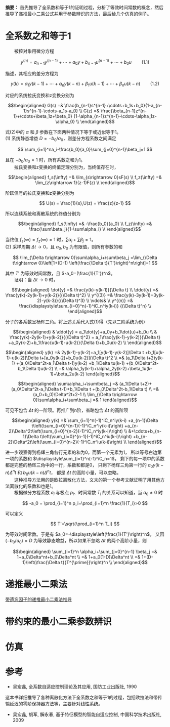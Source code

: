 **摘要：** 首先推导了全系数和等于1的证明过程，分析了等效时间常数的概念，然后推导了递推最小二乘公式并用于参数辨识的方法，最后给几个仿真的例子。
# 全系数之和等于1
&emsp;&emsp;被控对象用微分方程

$$ y^{(n)}=a_{n-1}y^{(n-1)}+\cdots+a_0y+b_{n-1}u^{(n-1)}+\cdots+b_0u\qquad(1.1) $$

描述，其相应的差分方程为

$$ y(k)=\alpha_1y(k-1)+\cdots+\alpha_ny(k-n)
+\beta_1u(k-1)+\cdots+\beta_nu(k-n)\qquad(1.2) $$

对应的系统拉氏变换和z变换分别为

$$\begin{aligned}
G(s) =& \frac{b_{n-1}s^{n-1}+\cdots+b_1s+b_0}{1-a_{n-1}s^{n-1}-\cdots-a_1s-a_0} \\
G(z) =& \frac{\beta_{n-1}z^{n-1}+\cdots+\beta_1z+\beta_0}
{1-\alpha_{n-1}z^{n-1}-\cdots-\alpha_1z-\alpha_0} \\
\end{aligned}$$

式(2)中的 $\alpha$ 和 $\beta$ 参数在下面两种情况下等于或近似等于1。  
(1) 系统静态增益 $D=-b_0/a_0$，则差分方程系数之间满足

$$ \sum_{i=1}^na_i-\frac{b_0}{a_0}\sum_{j=0}^{n-1}\beta_j=1 $$

且在 $-b_0/a_0=1$ 时，所有系数之和为1。  
&emsp;&emsp;拉氏变换和z变换的终值定理分别为，当终值存在时，

$$\begin{aligned}
f_s(\infty) =& \lim_{s\rightarrow 0}sF(s) \\
f_z(\infty) =& \lim_{z\rightarrow 1}(z-1)F(z) \\
\end{aligned}$$

阶跃信号的拉氏变换和z变换分别为

$$ U(s) = \frac{1}{s},U(z) = \frac{z}{z-1} $$

所以连续系统和离散系统的终值分别为

$$\begin{aligned}
f_s(\infty) =& -\frac{b_0}{a_0} \\
f_z(\infty) =& \frac{\sum\beta_j}{1-\sum\alpha_i} \\
\end{aligned}$$

当终值 $f_s(\infty)=f_z(\infty)=1$ 时，$\sum\alpha_i+\sum\beta_j=1$。  
(2) 采样周期 $\Delta t\rightarrow 0$，且 $a_0,b_0$ 为有限值，则所有参数的和

$$
\lim_{\Delta t\rightarrow 0}\sum\alpha_i+\sum\beta_j
=\lim_{\Delta t\rightarrow 0}\left[1+(D-1)
\left(\frac{\Delta t}{T'}\right)^n\right]=1
$$

其中 $T'$ 为等效时间常数，且 $-a_0=(\frac{1}{T'})^n$。  
&emsp;&emsp;证明：当 $\Delta t\rightarrow 0$ 时，

$$\begin{aligned}
\dot{y} =& \frac{y(k)-y(k-1)}{\Delta t} \\
\ddot{y} =& \frac{y(k)-2y(k-1)+y(k-2)}{(\Delta t)^2} \\
y^{(3)} =& \frac{y(k)-3y(k-1)+3y(k-2)-y(k-3)}{(\Delta t)^3} \\
\vdots& \\
y^{(n)} =& \frac{\displaystyle\sum_{i=0}^n(-1)^iC_n^iy(k-i)}
{(\Delta t)^n} \\
\end{aligned}$$

分子的各系数呈杨辉三角。将上述关系代入式(1)得（先以二阶系统为例）

$$\begin{aligned}
& \ddot{y} = a_1\dot{y}+a_0y+b_1\dot{u}+b_0u \\
& \frac{y(k)-2y(k-1)+y(k-2)}{(\Delta t)^2} = a_1\frac{y(k-1)-y(k-2)}{\Delta t}
+a_0y(k-2)+b_1\frac{u(k-1)-u(k-2)}{\Delta t}+b_0u(k-2) \\
\end{aligned}$$

$$\begin{aligned}
y(k) =& 2y(k-1)-y(k-2)+a_1[y(k-1)-y(k-2)]\Delta t
+b_1[u(k-1)-u(k-2)]\Delta t+[a_0y(k-2)+b_0u(k-2)](\Delta t)^2 \\
=& (a_1\Delta t+2)y(k-1) +(a_0\Delta^2t-a_1\Delta t-1)y(k-2)
+b_1\Delta tu(k-1) +(b_0\Delta^2t-b_1\Delta t)u(k-2) \\
=& \alpha_1y(k-1)+\alpha_2y(k-2)+\beta_1u(k-1)+\beta_2u(k-2)
\end{aligned}$$

$$\begin{aligned}
\sum\alpha_i+\sum\beta_j
=& (a_1\Delta t+2)+(a_0\Delta^2t-a_1\Delta t-1)+b_1\Delta t
+(b_0\Delta^2t-b_1\Delta t) \\
=& (a_0+b_0)\Delta^2t+2-1 \\
\lim_{\Delta t\rightarrow 0}\sum\alpha_i+\sum\beta_j =& 1
\end{aligned}$$

可见不包含 $\Delta t$ 的一阶项。再推广到n阶，省略包含 $\Delta t$ 的高阶项

$$\begin{aligned}
y(k) =& \sum_{i=1}^n(-1)^iC_n^iy(k-i)
+a_{n-1}\Delta t\left(\sum_{i=0}^{n-1}(-1)^iC_n^iy(k-i)\right)
+a_{n-2}\Delta^2t\left(\sum_{i=0}^{n-2}(-1)^iC_n^iy(k-i)\right) \\
&+\cdots+b_{n-1}\Delta t\left(\sum_{i=0}^{n-1}(-1)^iC_n^iu(k-i)\right)
+b_{n-2}\Delta^2t\left(\sum_{i=0}^{n-2}(-1)^iC_n^iu(k-i)\right) \\
\end{aligned}$$

进一步观察得到杨辉三角各行元素的和为0，而第一个元素为1，
所以等号右边第一项的系数和 $\displaystyle\sum_{i=1}^n(-1)^iC_n=1$，
剩下的每一项中的系数都是完整的杨辉三角中的一行，系数和都是0，
只剩下杨辉三角第一行的 $a_0y(k-n)\Delta^nt$ 和  $b_0u(k-n)\Delta^nt$，
都是 $\Delta t$ 的高阶小量，可以忽略。  
&emsp;&emsp;这种推导方法用的是欧拉离散化方法，文末的第一个参考文献证明了用其他方法离散化的系数和也是1。  
&emsp;&emsp;根据微分方程系数 $a_i$ 与极点 $p_i$、时间常数 $T_i$ 的关系可以知道，当 $a_0 \neq 0$ 时  

$$ -a_0 = \prod_{i=1}^n p_i=\prod_{i=1}^n \frac{1}{T_i}>0 $$

可以定义

$$ T'=\sqrt{\prod_{i=1}^n T_i} $$

为等效时间常数。于是有 $a_0=-\displaystyle\left(\frac{1}{T'}\right)^n$，
又因 $(-b_0/a_0)=D$ 为等效静态增益，所以如果不忽略 $\Delta t$ 的两个高阶小量，则

$$\begin{aligned}
\sum_{i=1}^n \alpha_i+\sum_{j=0}^{n-1} \beta_j
=& 1+a_0\Delta^nt+b_0\Delta^nt \\
=& 1+a_0(1-D)\Delta^nt \\
=& 1+(D-1)\left(\frac{\Delta t}{T^{\prime}}\right)^n \\
\end{aligned}$$

# 递推最小二乘法
[带遗忘因子的递推最小二乘法推导](./controlnotes/regret-least-square.html)  

# 带约束的最小二乘参数辨识

# 仿真

# 参考
- 吴宏鑫, 全系数自适应控制理论及其应用, 国防工业出版社, 1990

这本书详细推导了各种离散化方法下全系数之和等于1的过程，包括欧拉法和带传输延迟的零阶保持器方法等，主要针对线性系统。
- 吴宏鑫, 胡军, 解永春, 基于特征模型的智能自适应控制, 中国科学技术出版社, 2009

